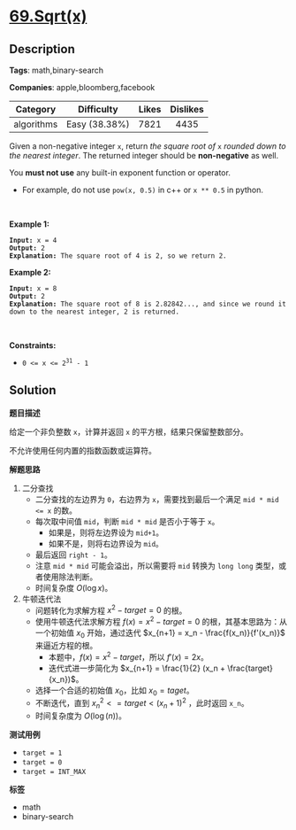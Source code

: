 # [69.Sqrt(x)](https://leetcode.com/problems/sqrtx/description/)

## Description

**Tags**: math,binary-search

**Companies**: apple,bloomberg,facebook

|  Category  |  Difficulty   | Likes | Dislikes |
| :--------: | :-----------: | :---: | :------: |
| algorithms | Easy (38.38%) | 7821  |   4435   |

<p>Given a non-negative integer <code>x</code>, return <em>the square root of </em><code>x</code><em> rounded down to the nearest integer</em>. The returned integer should be <strong>non-negative</strong> as well.</p>
<p>You <strong>must not use</strong> any built-in exponent function or operator.</p>
<ul>
  <li>For example, do not use <code>pow(x, 0.5)</code> in c++ or <code>x ** 0.5</code> in python.</li>
</ul>
<p>&nbsp;</p>
<p><strong class="example">Example 1:</strong></p>
<pre><code><strong>Input:</strong> x = 4
<strong>Output:</strong> 2
<strong>Explanation:</strong> The square root of 4 is 2, so we return 2.</code></pre>
<p><strong class="example">Example 2:</strong></p>
<pre><code><strong>Input:</strong> x = 8
<strong>Output:</strong> 2
<strong>Explanation:</strong> The square root of 8 is 2.82842..., and since we round it down to the nearest integer, 2 is returned.</code></pre>
<p>&nbsp;</p>
<p><strong>Constraints:</strong></p>
<ul>
  <li><code>0 &lt;= x &lt;= 2<sup>31</sup> - 1</code></li>
</ul>

## Solution

**题目描述**

给定一个非负整数 `x`，计算并返回 `x` 的平方根，结果只保留整数部分。

不允许使用任何内置的指数函数或运算符。

**解题思路**

1. 二分查找
   - 二分查找的左边界为 `0`，右边界为 `x`，需要找到最后一个满足 `mid * mid <= x` 的数。
   - 每次取中间值 `mid`，判断 `mid * mid` 是否小于等于 `x`。
     - 如果是，则将左边界设为 `mid+1`。
     - 如果不是，则将右边界设为 `mid`。
   - 最后返回 `right - 1`。
   - 注意 `mid * mid` 可能会溢出，所以需要将 `mid` 转换为 `long long` 类型，或者使用除法判断。
   - 时间复杂度 $O(\log x)$。
2. 牛顿迭代法
   - 问题转化为求解方程 $x^2 - target = 0$ 的根。
   - 使用牛顿迭代法求解方程 $f(x) = x^2 - target = 0$ 的根，其基本思路为：从一个初始值 $x_0$ 开始，通过迭代 $x_{n+1} = x_n - \frac{f(x_n)}{f'(x_n)}$ 来逼近方程的根。
     - 本题中，$f(x) = x^2 - target$，所以 $f'(x) = 2x$。
     - 迭代式进一步简化为 $x_{n+1} = \frac{1}{2} (x_n + \frac{target}{x_n})$。
   - 选择一个合适的初始值 $x_0$，比如 $x_0 = taget$。
   - 不断迭代，直到 $x_n^2 <= target < (x_n+1)^2$ ，此时返回 `x_n`。
   - 时间复杂度为 $O(\log(n))$。

**测试用例**

- `target = 1`
- `target = 0`
- `target = INT_MAX`

**标签**

- math
- binary-search
